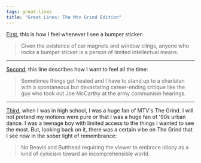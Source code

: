 ```yaml
---
tags: great-lines
title: "Great Lines: The Mtv Grind Edition"
---
```


[First](https://deadspin.com/how-long-can-you-wear-championship-gear-1788695585), this is how I feel whenever I see a bumper sticker:

> Given the existence of car magnets and window clings, anyone who rocks a bumper sticker is a person of limited intellectual means.
___

[Second](https://deadspin.com/snackbots-astrobating-and-magic-condiment-fingers-5489446), this line describes how I want to feel all the time:

> Sometimes things get heated and I have to stand up to a charlatan with a spontaneous but devastating career-ending critique like the guy who took out Joe McCarthy at the army communism hearings.
___

[Third](https://headstuff.org/entertainment/film/mtvs-the-grind-was-important-to-me-heres-why-i-want-it-back/), when I was in high school, I was a huge fan of MTV's The Grind. I will not pretend my motions were pure or that I was a huge fan of '90s urban dance. I was a teenage boy with limited access to the things I wanted to see the most. But, looking back on it, there was a certain vibe on The Grind that I see now in the sober light of remembrance:

> No Beavis and Butthead requiring the viewer to embrace idiocy as a kind of cynicism toward an incomprehensible world.
